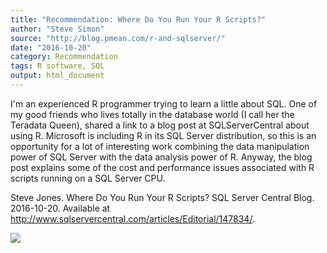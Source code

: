```yaml
---
title: "Recommendation: Where Do You Run Your R Scripts?"
author: "Steve Simon"
source: "http://blog.pmean.com/r-and-sqlserver/"
date: "2016-10-20"
category: Recommendation
tags: R software, SQL
output: html_document
---
```


I'm an experienced R programmer trying to learn a little about SQL. One
of my good friends who lives totally in the database world (I call her
the Teradata Queen), shared a link to a blog post at SQLServerCentral
about using R. Microsoft is including R in its SQL Server distribution,
so this is an opportunity for a lot of interesting work combining the
data manipulation power of SQL Server with the data analysis power of R.
Anyway, the blog post explains some of the cost and performance issues
associated with R scripts running on a SQL Server CPU.

<!---More--->

Steve Jones. Where Do You Run Your R Scripts? SQL Server Central Blog.
2016-10-20. Available at
<http://www.sqlservercentral.com/articles/Editorial/147834/>.

![](http://www.pmean.com/images/images/16/r-and-sqlserver01.png)




